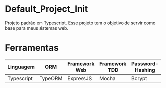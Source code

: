 # Default_Project_Init
Projeto padrão em Typescript. Esse projeto tem o objetivo de servir como base para meus sistemas web.

# Ferramentas
Linguagem | ORM | Framework Web | Framework TDD | Password-Hashing | Render
--- | --- | --- | --- | --- | ---
Typescript | TypeORM | ExpressJS | Mocha | Bcrypt | Pug
